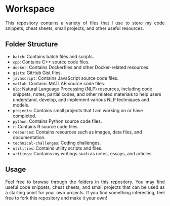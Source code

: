 # Workspace

<p align="justify">
This repository contains a variety of files that I use to store my code snippets, cheat sheets, small projects, and other useful resources.
</p>

## Folder Structure

- `batch`: Contains batch files and scripts.
- `cpp`: Contains C++ source code files.
- `docker`: Contains Dockerfiles and other Docker-related resources.
- `gists`: GitHub Gist files.
- `javascript`: Contains JavaScript source code files.
- `matlab`: Contains MATLAB source code files.
- `nlp`: Natural Language Processing (NLP) resources, including code snippets, notes, partial codes, and other related materials to help users understand, develop, and implement various NLP techniques and models.
- `projects`: Contains small projects that I am working on or have completed.
- `python`: Contains Python source code files.
- `r`: Contains R source code files.
- `resources`: Contains resources such as images, data files, and documentation.
- `technical-challenges`: Coding challenges.
- `utilities`: Contains utility scripts and files.
- `writings`: Contains my writings such as notes, essays, and articles.

## Usage

<p align="justify">
Feel free to browse through the folders in this repository. You may find useful code snippets, cheat sheets, and small projects that can be used as a starting point for your own projects. If you find something interesting, feel free to fork this repository and make it your own!
</p>
